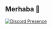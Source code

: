## Merhaba 👋


[![Discord Presence](https://lanyard-profile-readme.vercel.app/api/205638637080150016?hideDiscrim=true)](https://discord.com/users/205638637080150016)



<!--
**MinikMilitan/MinikMilitan** is a ✨ _special_ ✨ repository because its `README.md` (this file) appears on your GitHub profile.

Here are some ideas to get you started:

- 🔭 I’m currently working on ...
- 🌱 I’m currently learning ...
- 👯 I’m looking to collaborate on ...
- 🤔 I’m looking for help with ...
- 💬 Ask me about ...
- 📫 How to reach me: ...
- 😄 Pronouns: ...
- ⚡ Fun fact: ...
-->
